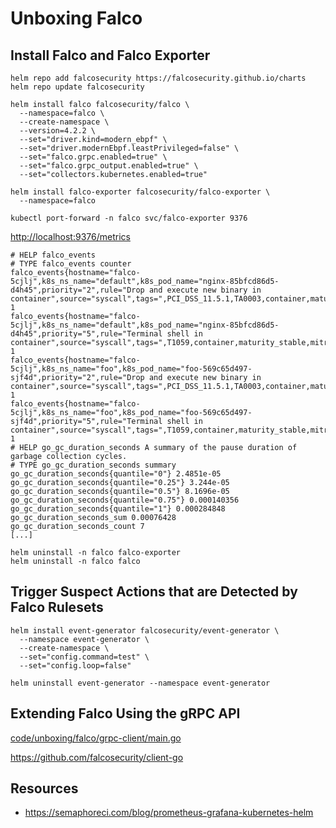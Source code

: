 # Unboxing Falco

## Install Falco and Falco Exporter

```
helm repo add falcosecurity https://falcosecurity.github.io/charts
helm repo update falcosecurity
```

```
helm install falco falcosecurity/falco \
  --namespace=falco \
  --create-namespace \
  --version=4.2.2 \
  --set="driver.kind=modern_ebpf" \
  --set="driver.modernEbpf.leastPrivileged=false" \
  --set="falco.grpc.enabled=true" \
  --set="falco.grpc_output.enabled=true" \
  --set="collectors.kubernetes.enabled=true"
```

```
helm install falco-exporter falcosecurity/falco-exporter \
  --namespace=falco
```

```
kubectl port-forward -n falco svc/falco-exporter 9376
```

<http://localhost:9376/metrics>

```
# HELP falco_events
# TYPE falco_events counter
falco_events{hostname="falco-5cjlj",k8s_ns_name="default",k8s_pod_name="nginx-85bfcd86d5-d4h45",priority="2",rule="Drop and execute new binary in container",source="syscall",tags=",PCI_DSS_11.5.1,TA0003,container,maturity_stable,mitre_persistence,process,"} 1
falco_events{hostname="falco-5cjlj",k8s_ns_name="default",k8s_pod_name="nginx-85bfcd86d5-d4h45",priority="5",rule="Terminal shell in container",source="syscall",tags=",T1059,container,maturity_stable,mitre_execution,shell,"} 1
falco_events{hostname="falco-5cjlj",k8s_ns_name="foo",k8s_pod_name="foo-569c65d497-sjf4d",priority="2",rule="Drop and execute new binary in container",source="syscall",tags=",PCI_DSS_11.5.1,TA0003,container,maturity_stable,mitre_persistence,process,"} 1
falco_events{hostname="falco-5cjlj",k8s_ns_name="foo",k8s_pod_name="foo-569c65d497-sjf4d",priority="5",rule="Terminal shell in container",source="syscall",tags=",T1059,container,maturity_stable,mitre_execution,shell,"} 1
# HELP go_gc_duration_seconds A summary of the pause duration of garbage collection cycles.
# TYPE go_gc_duration_seconds summary
go_gc_duration_seconds{quantile="0"} 2.4851e-05
go_gc_duration_seconds{quantile="0.25"} 3.244e-05
go_gc_duration_seconds{quantile="0.5"} 8.1696e-05
go_gc_duration_seconds{quantile="0.75"} 0.000140356
go_gc_duration_seconds{quantile="1"} 0.000284848
go_gc_duration_seconds_sum 0.00076428
go_gc_duration_seconds_count 7
[...]
```

```
helm uninstall -n falco falco-exporter
helm uninstall -n falco falco
```

## Trigger Suspect Actions that are Detected by Falco Rulesets

```
helm install event-generator falcosecurity/event-generator \
  --namespace event-generator \
  --create-namespace \
  --set="config.command=test" \
  --set="config.loop=false"
```

```
helm uninstall event-generator --namespace event-generator
```

## Extending Falco Using the gRPC API


[code/unboxing/falco/grpc-client/main.go](../code/unboxing/falco/grpc-client/main.go)


<https://github.com/falcosecurity/client-go>

## Resources

* <https://semaphoreci.com/blog/prometheus-grafana-kubernetes-helm>
